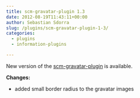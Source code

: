 ```yaml
---
title: scm-gravatar-plugin 1.3
date: 2012-08-19T11:43:11+00:00
author: Sebastian Sdorra
slug: /plugins/scm-gravatar-plugin-1-3/
categories:
  - plugins
  - information-plugins

---
```

New version of the [scm-gravatar-plugin](https://github.com/scm-manager/scm-gravatar-plugin) is available.

**Changes:**

- added small border radius to the gravatar images

